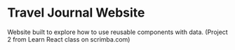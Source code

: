 # Travel Journal Website

Website built to explore how to use reusable components with data.
(Project 2 from Learn React class on scrimba.com)